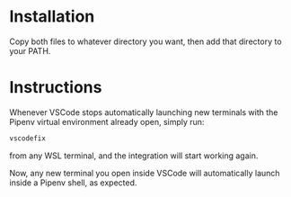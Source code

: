 # Installation

Copy both files to whatever directory you want, then add that directory to your PATH.

# Instructions

Whenever VSCode stops automatically launching new terminals with the Pipenv virtual environment already open, simply run:

```bash
vscodefix
```

from any WSL terminal, and the integration will start working again.

Now, any new terminal you open inside VSCode will automatically launch inside a Pipenv shell, as expected.
